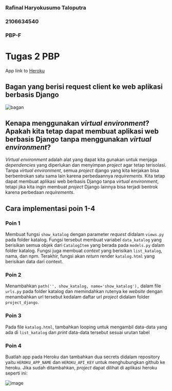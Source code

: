 ### Rafinal Haryokusumo Taloputra
### 2106634540
### PBP-F


# Tugas 2 PBP

App link to [Heroku](https://fikri-belum-sembuh.herokuapp.com/katalog/)

## Bagan yang berisi request client ke web aplikasi berbasis Django

![bagan](https://user-images.githubusercontent.com/89496855/190292619-5dd339fd-60af-489b-8d6f-477b565579b7.jpg)


## Kenapa menggunakan _virtual environment_? Apakah kita tetap dapat membuat aplikasi web berbasis Django tanpa menggunakan _virtual environment_?
_Virtual environment_ adalah alat yang dapat kita gunakan untuk menjaga _dependencies_ yang diperlukan dan menyimpan _project_ agar tetap terisolasi. Tanpa _virtual environment_, semua _project_ django yang kita kerjakan bisa berbentrokan satu sama lain karena perbedaannya _requirements_. Kita tetap dapat membuat aplikasi web berbasis Django tanpa _virtual environment_, tetapi jika kita ingin membuat _project_ Django lainnya bisa terjadi bentrok karena perbedaan _requirements_.   

## Cara implementasi poin 1-4
### Poin 1
Membuat fungsi `show_katalog` dengan parameter _request_ didalam `views.py` pada folder katalog. Fungsi tersebut membuat variabel `data_katalog` yang berisikan semua objek dari `CatalogItem` yang berada pada `models.py` dalam folder katalog. Fungsi juga membuat _context_ yang berisikan `list_katalog`, nama, dan npm. Terakhir, fungsi akan _return_ render `katalog.html` yang berisikan data dari context.
### Poin 2
Menambahkan `path('', show_katalog, name='show_katalog'),` dalam file `urls.py` pada folder katalog dan memindahkan rutenya ke _website_ dengan menambahkan url tersebut kedalam daftar url _project_ didalam folder `project_django`.
### Poin 3
Pada file `katalog.html`, tambahkan looping untuk mengambil data-data yang ada di `list_katalog` dan _print_ data-data tersebut sesuai urutan tabel
### Poin 4
Buatlah app pada Heroku dan tambahkan dua secrets didalam repository yaitu `HEROKU_APP_NAME` dan `HEROKU_API_KEY` untuk menghubungkan github ke heroku. Jika sudah ditambahkan, _project_ dapat dilihat di aplikasi heroku seperti ini:

![image](https://user-images.githubusercontent.com/89496855/190291295-07a2e69c-c408-4cde-8fdf-f75702de8d82.png)
